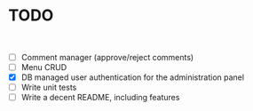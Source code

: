 # TODO

&nbsp;

- [ ] Comment manager (approve/reject comments)
- [ ] Menu CRUD
- [x] DB managed user authentication for the administration panel
- [ ] Write unit tests
- [ ] Write a decent README, including features